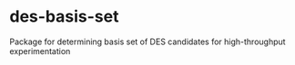 # des-basis-set
Package for determining basis set of DES candidates for high-throughput experimentation
